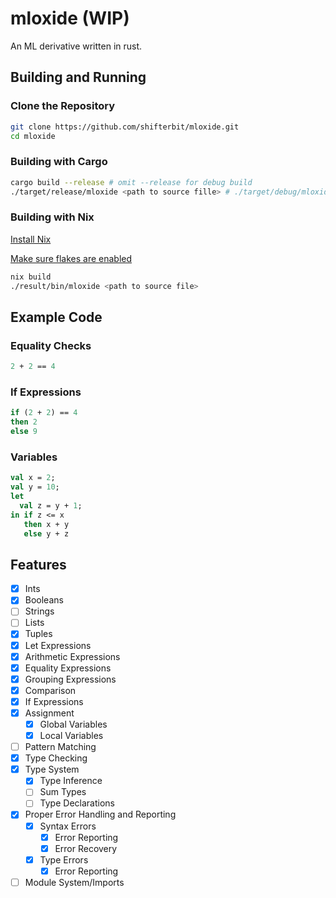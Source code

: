 # mloxide (WIP)
An ML derivative written in rust.

## Building and Running
### Clone the Repository
```bash
git clone https://github.com/shifterbit/mloxide.git
cd mloxide
```

### Building with Cargo
```bash
cargo build --release # omit --release for debug build
./target/release/mloxide <path to source fille> # ./target/debug/mloxide for debug builds
```

### Building with Nix
[Install Nix](https://nixos.org/download/)

[Make sure flakes are enabled](https://nixos.wiki/wiki/Flakes)

```bash
nix build
./result/bin/mloxide <path to source file>
```

## Example Code
### Equality Checks
```sml
2 + 2 == 4
```
### If Expressions
```sml
if (2 + 2) == 4 
then 2 
else 9
```
### Variables
```sml
val x = 2;
val y = 10;
let
  val z = y + 1;
in if z <= x
   then x + y
   else y + z
```

## Features
- [x] Ints
- [x] Booleans
- [ ] Strings
- [ ] Lists
- [x] Tuples
- [x] Let Expressions
- [x] Arithmetic Expressions
- [x] Equality Expressions
- [x] Grouping Expressions
- [x] Comparison
- [x] If Expressions
- [x] Assignment
  - [x] Global Variables
  - [x] Local Variables 
- [ ] Pattern Matching
- [x] Type Checking
- [x] Type System
  - [x] Type Inference
  - [ ] Sum Types
  - [ ] Type Declarations
- [x] Proper Error Handling and Reporting
  - [x] Syntax Errors
	- [x] Error Reporting
	- [x] Error Recovery
  - [x] Type Errors
    - [x] Error Reporting
- [ ] Module System/Imports
